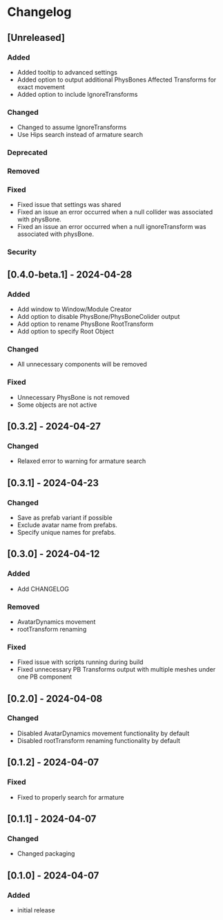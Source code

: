 # Changelog

## [Unreleased]
### Added
- Added tooltip to advanced settings
- Added option to output additional PhysBones Affected Transforms for exact movement
- Added option to include IgnoreTransforms

### Changed
- Changed to assume IgnoreTransforms
- Use Hips search instead of armature search

### Deprecated

### Removed

### Fixed
- Fixed issue that settings was shared
- Fixed an issue an error occurred when a null collider was associated with physBone.
- Fixed an issue an error occurred when a null ignoreTransform was associated with physBone.

### Security

## [0.4.0-beta.1] - 2024-04-28
### Added
- Add window to Window/Module Creator
- Add option to disable PhysBone/PhysBoneColider output
- Add option to rename PhysBone RootTransform
- Add option to specify Root Object

### Changed
- All unnecessary components will be removed

### Fixed
- Unnecessary PhysBone is not removed
- Some objects are not active

## [0.3.2] - 2024-04-27
### Changed
- Relaxed error to warning for armature search 

## [0.3.1] - 2024-04-23
### Changed
- Save as prefab variant if possible 
- Exclude avatar name from prefabs.
- Specify unique names for prefabs.

## [0.3.0] - 2024-04-12
### Added
- Add CHANGELOG

### Removed
- AvatarDynamics movement
- rootTransform renaming

### Fixed
- Fixed issue with scripts running during build
- Fixed unnecessary PB Transforms output with multiple meshes under one PB component

## [0.2.0] - 2024-04-08
### Changed
- Disabled AvatarDynamics movement functionality by default 
- Disabled rootTransform renaming functionality by default

## [0.1.2] - 2024-04-07
### Fixed
- Fixed to properly search for armature

## [0.1.1] - 2024-04-07
### Changed
- Changed packaging

## [0.1.0] - 2024-04-07
### Added
- initial release
